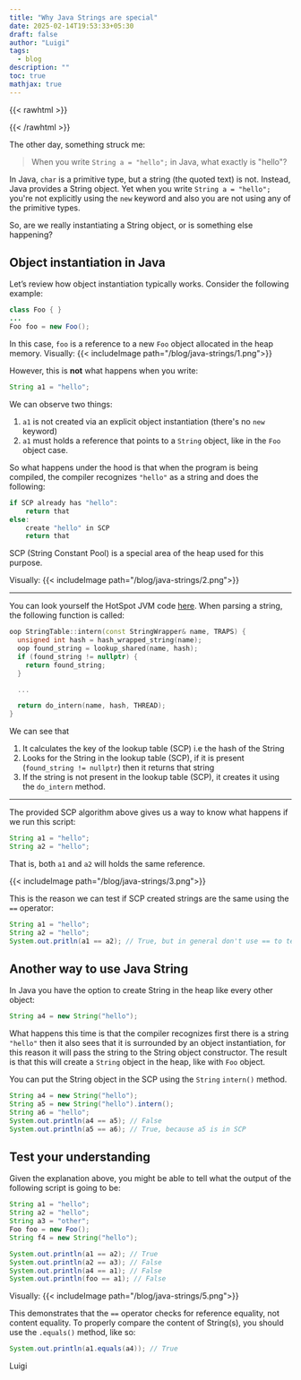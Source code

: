```yaml
---
title: "Why Java Strings are special"
date: 2025-02-14T19:53:33+05:30
draft: false
author: "Luigi"
tags:
  - blog
description: ""
toc: true
mathjax: true
---
```


{{< rawhtml >}} 
<script>
MathJax = {
	tex: {
		inlineMath: [["$", "$"]]
	}
};
</script>

<style>

body img{
    filter: invert(100%);
    mix-blend-mode: difference;
    background-color: #18191A; /* Questo diventa il nuovo "bianco" */
}
.navbar-brand img{
	filter: none;
	mix-blend-mode: normal;
}

</style>


    
{{< /rawhtml >}}

The other day, something struck me:

> When you write `String a = "hello";` in Java, what exactly is "hello"?

In Java, `char` is a primitive type, but a string (the quoted text) is not. 
Instead, Java provides a String object. Yet when you write `String a = "hello";` you're not explicitly using the `new` keyword and also you are not using any of the primitive types.
 
So, are we really instantiating a String object, or is something else happening?

## Object instantiation in Java
Let’s review how object instantiation typically works. Consider the following example:
```java
class Foo { }
...
Foo foo = new Foo();
```
In this case, `foo` is a reference to a new `Foo` object allocated in the heap memory.
Visually:
{{< includeImage path="/blog/java-strings/1.png">}}


However, this is **not** what happens when you write:
```java
String a1 = "hello";
```
We can observe two things:
1. `a1` is not created via an explicit object instantiation (there's no `new` keyword)
2. `a1` must holds a reference that points to a `String` object, like in the `Foo` object case.

So what happens under the hood is that when the program is being compiled, the compiler recognizes `"hello"` as a string and does the following:
```java
if SCP already has "hello":
	return that
else:
	create "hello" in SCP
	return that
```

SCP (String Constant Pool) is a special area of the heap used for this purpose. 

Visually:
{{< includeImage path="/blog/java-strings/2.png">}}

---
You can look yourself the HotSpot JVM code [here](https://github.com/openjdk/jdk/blob/master/src/hotspot/share/classfile/stringTable.cpp).
When parsing a string, the following function is called:

```cpp
oop StringTable::intern(const StringWrapper& name, TRAPS) {
  unsigned int hash = hash_wrapped_string(name);
  oop found_string = lookup_shared(name, hash);
  if (found_string != nullptr) {
    return found_string;
  }

  ...

  return do_intern(name, hash, THREAD);
}
```

We can see that
1. It calculates the key of the lookup table (SCP) i.e the hash of the String
2. Looks for the String in the lookup table (SCP), if it is present (`found_string != nullptr`) then it returns that string
3. If the string is not present in the lookup table (SCP), it creates it using the `do_intern` method.





---

The provided SCP algorithm above gives us a way to know what happens if we run this script:
```java
String a1 = "hello";
String a2 = "hello";
```

That is, both `a1` and `a2` will holds the same reference.

{{< includeImage path="/blog/java-strings/3.png">}}

This is the reason we can test if SCP created strings are the same using the `==` operator:
```java
String a1 = "hello";
String a2 = "hello";
System.out.pritln(a1 == a2); // True, but in general don't use == to test String equality
```


## Another way to use Java String
In Java you have the option to create String in the heap like every other object:
```java
String a4 = new String("hello");
```
What happens this time is that the compiler recognizes first there is a string `"hello"` then it also sees that it is surrounded by an object instantiation, for this reason it will pass the string to the String object constructor.
The result is that this will create a `String` object in the heap, like with `Foo` object.

You can put the String object in the SCP using the `String` `intern()` method.
```java
String a4 = new String("hello");
String a5 = new String("hello").intern();
String a6 = "hello";
System.out.println(a4 == a5); // False
System.out.println(a5 == a6); // True, because a5 is in SCP
```

## Test your understanding
Given the explanation above, you might be able to tell what the output  of the following script is going to be:
```java
String a1 = "hello";
String a2 = "hello";
String a3 = "other";
Foo foo = new Foo();
String f4 = new String("hello");

System.out.println(a1 == a2); // True
System.out.println(a2 == a3); // False
System.out.println(a4 == a1); // False
System.out.println(foo == a1); // False
```
Visually:
{{< includeImage path="/blog/java-strings/5.png">}}

This demonstrates that the `==` operator checks for reference equality, not content equality.
To properly compare the content of String(s), you should use the `.equals()` method, like so:
```java
System.out.println(a1.equals(a4)); // True
```


Luigi
